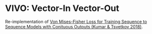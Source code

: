 # VIVO: Vector-In Vector-Out

Re-implementation of 
[Von Mises-Fisher Loss for Training Sequence to Sequence Models with Conituous Outputs (Kumar & Tsvetkov 2018)](https://arxiv.org/pdf/1812.04616.pdf).
